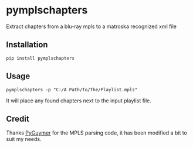 # pymplschapters
Extract chapters from a blu-ray mpls to a matroska recognized xml file

## Installation

    pip install pymplschapters

## Usage

    pymplschapters -p "C:/A Path/To/The/Playlist.mpls"

It will place any found chapters next to the input playlist file.

## Credit

Thanks [PyGuymer](https://github.com/Guymer/PyGuymer) for the MPLS parsing code, it
has been modified a bit to suit my needs.
